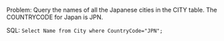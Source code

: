 Problem: Query the names of all the Japanese cities in the CITY table. The COUNTRYCODE for Japan is JPN.

SQL: ``Select Name from City where CountryCode="JPN";``
